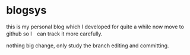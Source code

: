 # blogsys 

this is my personal blog which I developed for quite a while 
now move to github  so I　can track it more carefully.

nothing big change, only study the branch editing and committing.
